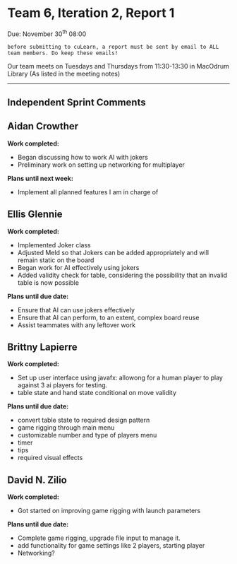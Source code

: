 # Team 6, Iteration 2, Report 1

Due: November 30<sup>th</sup> 08:00

    before submitting to cuLearn, a report must be sent by email to ALL team members. Do keep these emails!

Our team meets on Tuesdays and Thursdays from 11:30-13:30 in MacOdrum Library (As listed in the meeting notes)

---

## Independent Sprint Comments

## **Aidan Crowther**

__Work completed:__

* Began discussing how to work AI with jokers
* Preliminary work on setting up networking for multiplayer

__Plans until next week:__

* Implement all planned features I am in charge of


## **Ellis Glennie**

__Work completed:__

* Implemented Joker class
* Adjusted Meld so that Jokers can be added appropriately and will remain static on the board
* Began work for AI effectively using jokers
* Added validity check for table, considering the possibility that an invalid table is now possible

__Plans until due date:__

* Ensure that AI can use jokers effectively
* Ensure that AI can perform, to an extent, complex board reuse
* Assist teammates with any leftover work

## **Brittny Lapierre**

__Work completed:__

* Set up user interface using javafx: allowong for a human player to play against 3 ai players for testing.
* table state and hand state conditional on move validity

__Plans until due date:__

* convert table state to required design pattern
* game rigging through main menu
* customizable number and type of players menu
* timer
* tips
* required visual effects

## **David N. Zilio**

__Work completed:__

* Got started on improving game rigging with launch parameters

__Plans until due date:__

* Complete game rigging, upgrade file input to manage it.
* add functionality for game settings like 2 players, starting player
* Networking?

